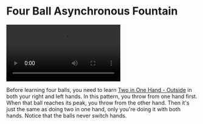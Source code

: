 # Four Ball Asynchronous Fountain

![FourBallAsynchronousFountain](/videos/mp4/fourasynchronous.mp4)

Before learning four balls, you need to learn [Two in One Hand - Outside](twoinonehand-outside) in both your right and left hands. In this pattern, you throw from one hand first. When that ball reaches its peak, you throw from the other hand. Then it's just the same as doing two in one hand, only you're doing it with both hands. Notice that the balls never switch hands.

